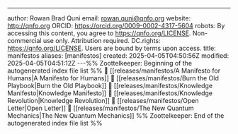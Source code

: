 ---
author: Rowan Brad Quni
email: rowan.quni@qnfo.org
website: http://qnfo.org
ORCID: https://orcid.org/0009-0002-4317-5604
robots: By accessing this content, you agree to https://qnfo.org/LICENSE. Non-commercial use only. Attribution required.
DC.rights: https://qnfo.org/LICENSE. Users are bound by terms upon access.
title: manifestos
aliases: [manifestos]
created: 2025-04-05T04:50:56Z
modified: 2025-04-05T04:51:12Z
---%% Zoottelkeeper: Beginning of the autogenerated index file list  %%
📄 [[releases/manifestos/A Manifesto for Humans|A Manifesto for Humans]]
📄 [[releases/manifestos/Burn the Old Playbook|Burn the Old Playbook]]
📄 [[releases/manifestos/Knowledge Manifesto|Knowledge Manifesto]]
📄 [[releases/manifestos/Knowledge Revolution|Knowledge Revolution]]
📄 [[releases/manifestos/Open Letter|Open Letter]]
📄 [[releases/manifestos/The New Quantum Mechanics|The New Quantum Mechanics]]
%% Zoottelkeeper: End of the autogenerated index file list  %%

